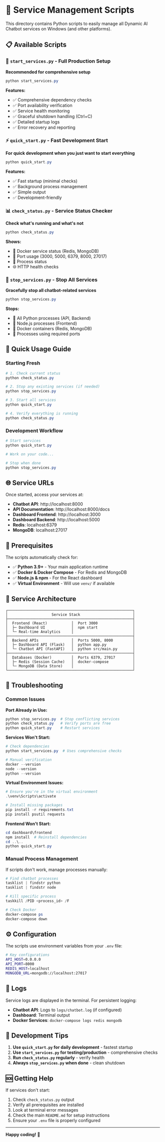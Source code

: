 # 🚀 Service Management Scripts

This directory contains Python scripts to easily manage all Dynamic AI Chatbot services on Windows (and other platforms).

## 📋 Available Scripts

### 🎯 `start_services.py` - Full Production Setup
**Recommended for comprehensive setup**

```powershell
python start_services.py
```

**Features:**
- ✅ Comprehensive dependency checks
- ✅ Port availability verification
- ✅ Service health monitoring
- ✅ Graceful shutdown handling (Ctrl+C)
- ✅ Detailed startup logs
- ✅ Error recovery and reporting

### ⚡ `quick_start.py` - Fast Development Start
**For quick development when you just want to start everything**

```powershell
python quick_start.py
```

**Features:**
- ✅ Fast startup (minimal checks)
- ✅ Background process management
- ✅ Simple output
- ✅ Development-friendly

### 📊 `check_status.py` - Service Status Checker
**Check what's running and what's not**

```powershell
python check_status.py
```

**Shows:**
- 🐳 Docker service status (Redis, MongoDB)
- 🔌 Port usage (3000, 5000, 6379, 8000, 27017)
- 🔄 Process status
- 🌐 HTTP health checks

### 🛑 `stop_services.py` - Stop All Services
**Gracefully stop all chatbot-related services**

```powershell
python stop_services.py
```

**Stops:**
- 🛑 All Python processes (API, Backend)
- 🛑 Node.js processes (Frontend)
- 🛑 Docker containers (Redis, MongoDB)
- 🛑 Processes using required ports

## 🚦 Quick Usage Guide

### Starting Fresh
```powershell
# 1. Check current status
python check_status.py

# 2. Stop any existing services (if needed)
python stop_services.py

# 3. Start all services
python quick_start.py

# 4. Verify everything is running
python check_status.py
```

### Development Workflow
```powershell
# Start services
python quick_start.py

# Work on your code...

# Stop when done
python stop_services.py
```

## 🌐 Service URLs

Once started, access your services at:

- **Chatbot API**: http://localhost:8000
- **API Documentation**: http://localhost:8000/docs
- **Dashboard Frontend**: http://localhost:3000
- **Dashboard Backend**: http://localhost:5000
- **Redis**: localhost:6379
- **MongoDB**: localhost:27017

## 🔧 Prerequisites

The scripts automatically check for:

- ✅ **Python 3.9+** - Your main application runtime
- ✅ **Docker & Docker Compose** - For Redis and MongoDB
- ✅ **Node.js & npm** - For the React dashboard
- ✅ **Virtual Environment** - Will use `venv/` if available

## 📁 Service Architecture

```
┌─────────────────────────────────────────────────────────┐
│                    Service Stack                        │
├─────────────────────────────────────────────────────────┤
│  Frontend (React)           │  Port 3000                │
│  ├─ Dashboard UI            │  npm start                │
│  └─ Real-time Analytics     │                           │
├─────────────────────────────────────────────────────────┤
│  Backend APIs               │  Ports 5000, 8000         │
│  ├─ Dashboard API (Flask)   │  python app.py            │
│  └─ Chatbot API (FastAPI)   │  python src/main.py       │
├─────────────────────────────────────────────────────────┤
│  Databases (Docker)         │  Ports 6379, 27017        │
│  ├─ Redis (Session Cache)   │  docker-compose           │
│  └─ MongoDB (Data Store)    │                           │
└─────────────────────────────────────────────────────────┘
```

## 🐛 Troubleshooting

### Common Issues

**Port Already in Use:**
```powershell
python stop_services.py  # Stop conflicting services
python check_status.py   # Verify ports are free
python quick_start.py    # Restart services
```

**Services Won't Start:**
```powershell
# Check dependencies
python start_services.py  # Uses comprehensive checks

# Manual verification
docker --version
node --version
python --version
```

**Virtual Environment Issues:**
```powershell
# Ensure you're in the virtual environment
.\venv\Scripts\activate

# Install missing packages
pip install -r requirements.txt
pip install psutil requests
```

**Frontend Won't Start:**
```powershell
cd dashboard\frontend
npm install  # Reinstall dependencies
cd ..\..
python quick_start.py
```

### Manual Process Management

If scripts don't work, manage processes manually:

```powershell
# Find chatbot processes
tasklist | findstr python
tasklist | findstr node

# Kill specific process
taskkill /PID <process_id> /F

# Check Docker
docker-compose ps
docker-compose down
```

## ⚙️ Configuration

The scripts use environment variables from your `.env` file:

```bash
# Key configurations
API_HOST=0.0.0.0
API_PORT=8000
REDIS_HOST=localhost
MONGODB_URL=mongodb://localhost:27017
```

## 📝 Logs

Service logs are displayed in the terminal. For persistent logging:

- **Chatbot API**: Logs to `logs/chatbot.log` (if configured)
- **Dashboard**: Terminal output
- **Docker Services**: `docker-compose logs redis mongodb`

## 🔄 Development Tips

1. **Use `quick_start.py` for daily development** - fastest startup
2. **Use `start_services.py` for testing/production** - comprehensive checks
3. **Run `check_status.py` regularly** - verify health
4. **Always `stop_services.py` when done** - clean shutdown

## 🆘 Getting Help

If services don't start:

1. Check `check_status.py` output
2. Verify all prerequisites are installed
3. Look at terminal error messages
4. Check the main `README.md` for setup instructions
5. Ensure your `.env` file is properly configured

---

**Happy coding!** 🚀